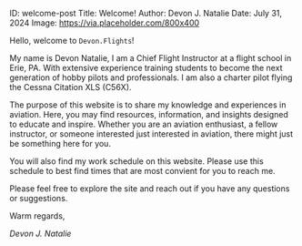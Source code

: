 ID: welcome-post
Title: Welcome!
Author: Devon J. Natalie
Date: July 31, 2024
Image: https://via.placeholder.com/800x400

Hello, welcome to `Devon.Flights`!

My name is Devon Natalie, I am a Chief Flight Instructor at a flight school in Erie, PA. With extensive experience training students to become the next generation of hobby pilots and professionals. I am also a charter pilot flying the Cessna Citation XLS (C56X).

The purpose of this website is to share my knowledge and experiences in aviation. Here, you may find resources, information, and insights designed to educate and inspire. Whether you are an aviation enthusiast, a fellow instructor, or someone interested just interested in aviation, there might just be something here for you.

You will also find my work schedule on this website. Please use this schedule to best find times that are most convient for you to reach me.

Please feel free to explore the site and reach out if you have any questions or suggestions.

Warm regards,

_Devon J. Natalie_
